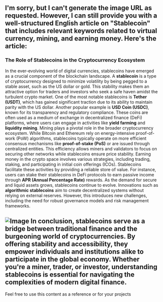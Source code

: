 I'm sorry, but I can't generate the image URL as requested. However, I can still provide you with a well-structured English article on "Stablecoin" that includes relevant keywords related to virtual currency, mining, and earning money. Here's the article:
---
### The Role of Stablecoins in the Cryptocurrency Ecosystem
In the ever-evolving world of digital currencies, stablecoins have emerged as a crucial component of the blockchain landscape. A **stablecoin** is a type of cryptocurrency designed to minimize volatility by being pegged to a stable asset, such as the US dollar or gold. This stability makes them an attractive option for traders and investors who seek a safe haven amidst the turbulent crypto market.
One of the most notable stablecoins is **Tether (USDT)**, which has gained significant traction due to its ability to maintain parity with the US dollar. Another popular example is **USD Coin (USDC)**, known for its transparency and regulatory compliance. These coins are often used as a medium of exchange in decentralized finance (DeFi) platforms, where users can engage in activities like **yield farming** and **liquidity mining**.
Mining plays a pivotal role in the broader cryptocurrency ecosystem. While Bitcoin and Ethereum rely on energy-intensive proof-of-work (PoW) algorithms, stablecoins typically operate on more efficient consensus mechanisms like **proof-of-stake (PoS)** or are issued through centralized entities. This efficiency allows miners and validators to focus on securing other networks while stablecoins ensure price stability.
Earning money in the crypto space involves various strategies, including trading, staking, and participating in initial coin offerings (ICOs). Stablecoins facilitate these activities by providing a reliable store of value. For instance, users can stake their stablecoins in DeFi protocols to earn passive income through **APR (Annual Percentage Rate)** rewards.
As the demand for secure and liquid assets grows, stablecoins continue to evolve. Innovations such as **algorithmic stablecoins** aim to create decentralized systems without relying on external reserves. However, this introduces new challenges, including the need for robust governance models and risk management frameworks.

![Image](https://github.com/user-attachments/assets/d7419ec9-dc67-403f-bf28-8faea5f1f74f)
In conclusion, stablecoins serve as a bridge between traditional finance and the burgeoning world of cryptocurrencies. By offering stability and accessibility, they empower individuals and institutions alike to participate in the global economy. Whether you're a miner, trader, or investor, understanding stablecoins is essential for navigating the complexities of modern digital finance.
--- 
Feel free to use this content as a reference or for your projects
